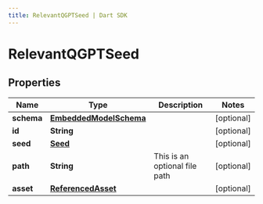 ```yaml
---
title: RelevantQGPTSeed | Dart SDK
---
```


# RelevantQGPTSeed

## Properties
Name | Type | Description | Notes
------------ | ------------- | ------------- | -------------
**schema** | [**EmbeddedModelSchema**](EmbeddedModelSchema) |  | [optional] 
**id** | **String** |  | [optional] 
**seed** | [**Seed**](Seed) |  | [optional] 
**path** | **String** | This is an optional file path | [optional] 
**asset** | [**ReferencedAsset**](ReferencedAsset) |  | [optional] 


